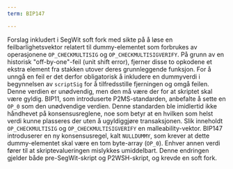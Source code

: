 ```yaml
---
term: BIP147

---
```

Forslag inkludert i SegWit soft fork med sikte på å løse en feilbarlighetsvektor relatert til dummy-elementet som forbrukes av operasjonene `OP_CHECKMULTISIG` og `OP_CHECKMULTISIGVERIFY`. På grunn av en historisk "off-by-one"-feil (unit shift error), fjerner disse to opkodene et ekstra element fra stakken utover deres grunnleggende funksjon. For å unngå en feil er det derfor obligatorisk å inkludere en dummyverdi i begynnelsen av `scriptSig` for å tilfredsstille fjerningen og omgå feilen. Denne verdien er unødvendig, men den må være der for at skriptet skal være gyldig. BIP11, som introduserte P2MS-standarden, anbefalte å sette en `OP_0` som den unødvendige verdien. Denne standarden ble imidlertid ikke håndhevet på konsensusreglene, noe som betyr at en hvilken som helst verdi kunne plasseres der uten å ugyldiggjøre transaksjonen. Slik inneholdt `OP_CHECKMULTISIG` og `OP_CHECKMULTISIGVERIFY` en malleability-vektor. BIP147 introduserer en ny konsensusregel, kalt `NULLDUMMY`, som krever at dette dummy-elementet skal være en tom byte-array (`OP_0`). Enhver annen verdi fører til at skriptevalueringen mislykkes umiddelbart. Denne endringen gjelder både pre-SegWit-skript og P2WSH-skript, og krevde en soft fork.